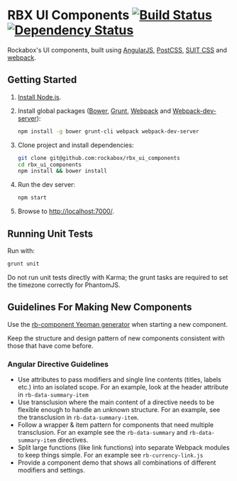 # RBX UI Components [![Build Status](https://travis-ci.org/rockabox/rbx_ui_components.svg?branch=master)](https://travis-ci.org/rockabox/rbx_ui_components) [![Dependency Status](https://david-dm.org/rockabox/rbx_ui_components.svg)](https://david-dm.org/rockabox/rbx_ui_components)

Rockabox's UI components, built using [AngularJS](https://angularjs.org/), [PostCSS](https://github.com/postcss/postcss), [SUIT CSS](http://suitcss.github.io/) and [webpack](http://webpack.github.io/).

## Getting Started

1. [Install Node.js](https://github.com/joyent/node/wiki/Installing-Node.js-via-package-manager).
2. Install global packages ([Bower](http://bower.io/), [Grunt](http://gruntjs.com/), [Webpack](http://webpack.github.io/) and [Webpack-dev-server](http://webpack.github.io/docs/webpack-dev-server.html)):

    ```sh
    npm install -g bower grunt-cli webpack webpack-dev-server
    ```

3. Clone project and install dependencies:

    ```sh
    git clone git@github.com:rockabox/rbx_ui_components
    cd rbx_ui_components
    npm install && bower install
    ```

4. Run the dev server:

    ```sh
    npm start
    ```

5. Browse to <http://localhost:7000/>.

## Running Unit Tests

Run with:

```sh
grunt unit
```

Do not run unit tests directly with Karma; the grunt tasks are required
to set the timezone correctly for PhantomJS.

## Guidelines For Making New Components

Use the [rb-component Yeoman generator](https://github.com/rockabox/generator-rb-component) when starting a new component.

Keep the structure and design pattern of new components consistent with those that have come before.

### Angular Directive Guidelines

* Use attributes to pass modifiers and single line contents (titles, labels etc.) into an isolated scope.
  For an example, look at the header attribute in `rb-data-summary-item`
* Use transclusion where the main content of a directive needs to be flexible enough to handle an unknown structure.
  For an example, see the transclusion in `rb-data-summary-item`.
* Follow a wrapper & item pattern for components that need multiple transclusion. For an example see the
  `rb-data-summary` and `rb-data-summary-item` directives.
* Split large functions (like link functions) into separate Webpack modules to keep things simple. For an example see
  `rb-currency-link.js`
* Provide a component demo that shows all combinations of different modifiers and settings.
